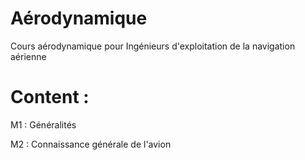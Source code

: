 # Aérodynamique
Cours aérodynamique pour Ingénieurs d'exploitation de la navigation aérienne
# Content :

M1 : Généralités

M2 : Connaissance générale de l'avion
